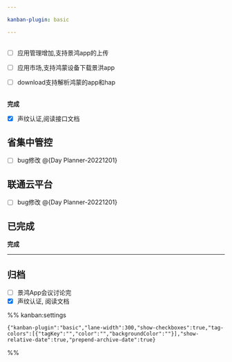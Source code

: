 ```yaml
---

kanban-plugin: basic

---
```


## 

- [ ] 应用管理增加,支持景鸿app的上传
- [ ] 应用市场,支持鸿蒙设备下载景洪app
- [ ] download支持解析鸿蒙的app和hap


## 

**完成**
- [x] 声纹认证,阅读接口文档


## 省集中管控

- [ ] bug修改 @{Day Planner-20221201}


## 联通云平台

- [ ] bug修改 @{Day Planner-20221201}


## 已完成

**完成**


***

## 归档

- [ ] 景鸿App会议讨论完
- [x] 声纹认证, 阅读文档

%% kanban:settings
```
{"kanban-plugin":"basic","lane-width":300,"show-checkboxes":true,"tag-colors":[{"tagKey":"","color":"","backgroundColor":""}],"show-relative-date":true,"prepend-archive-date":true}
```
%%